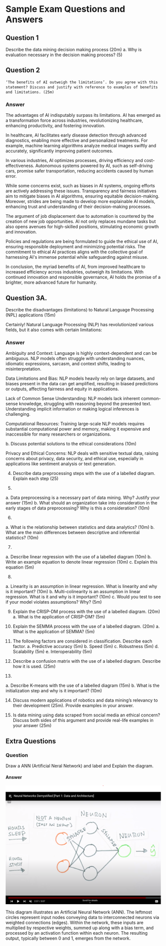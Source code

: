 # Sample Exam Questions and Answers


## Question 1
Describe the data mining decision making process (20m)
a.	Why is evaluation necessary in the decision making process? (5)

## Question 2
	‘The benefits of AI outweigh the limitations’. Do you agree with this statement? Discuss and justify with reference to examples of benefits and limitations. (25m)

### Answer

The advantages of AI indisputably surpass its limitations. AI has emerged as a transformation force across industries, revolutionizing healthcare, enhancing productivity, and fostering innovation.

In healthcare, AI facilitates early disease detection through advanced diagnostics, enabling more effective and personalized treatments. For example, machine learning algorithms analyze medical images swiftly and accurately, significantly improving patient outcomes.

In various industries, AI optimizes processes, driving efficiency and cost-effectiveness. Autonomous systems powered by AI, such as self-driving cars, promise safer transportation, reducing accidents caused by human error.

While some concerns exist, such as biases in AI systems, ongoing efforts are actively addressing these issues. Transparency and fairness initiatives aim to mitigate biases in AI algorithms, ensuring equitable decision-making. Moreover, strides are being made to develop more explainable AI models, enhancing trust and understanding of their decision-making processes.

The argument of job displacement due to automation is countered by the creation of new job opportunities. AI not only replaces mundane tasks but also opens avenues for high-skilled positions, stimulating economic growth and innovation.

Policies and regulations are being formulated to guide the ethical use of AI, ensuring responsible deployment and minimizing potential risks. The commitment to ethical AI practices aligns with the collective goal of harnessing AI's immense potential while safeguarding against misuse.

In conclusion, the myriad benefits of AI, from improved healthcare to increased efficiency across industries, outweigh its limitations. With continued innovation and responsible governance, AI holds the promise of a brighter, more advanced future for humanity.

## Question 3A. 

Describe the disadvantages (limitations) to Natural Language Processing (NPL) applications (15m)

Certainly! Natural Language Processing (NLP) has revolutionized various fields, but it also comes with certain limitations:


### Answer

Ambiguity and Context: Language is highly context-dependent and can be ambiguous. NLP models often struggle with understanding nuances, idiomatic expressions, sarcasm, and context shifts, leading to misinterpretation.

Data Limitations and Bias: NLP models heavily rely on large datasets, and biases present in the data can get amplified, resulting in biased predictions or outputs, affecting fairness and equity in applications.

Lack of Common Sense Understanding: NLP models lack inherent common-sense knowledge, struggling with reasoning beyond the presented text. Understanding implicit information or making logical inferences is challenging.

Computational Resources: Training large-scale NLP models requires substantial computational power and memory, making it expensive and inaccessible for many researchers or organizations.

b.	Discuss potential solutions to the ethical considerations (10m)

Privacy and Ethical Concerns: NLP deals with sensitive textual data, raising concerns about privacy, data security, and ethical use, especially in applications like sentiment analysis or text generation.



4.	Describe data preprocessing steps with the use of a labelled diagram. Explain each step (25)

5.	
a.	Data preprocessing is a necessary part of data mining. Why? Justify your answer (15m)
b.	What should an organization take into consideration in the early stages of data preprocessing? Why is this a consideration? (10m)

6.	
a.	What is the relationship between statistics and data analytics? (10m)
b.	What are the main differences between descriptive and inferential statistics? (10m)

7.	
a.	Describe linear regression with the use of a labelled diagram (10m)
b.	Write an example equation to denote linear regression (10m)
c.	Explain this equation (5m)

8.	
a.	Linearity is an assumption in linear regression. What is linearity and why is it important? (10m)
b.	Multi-colinearity is an assumption in linear regression. What is it and why is it important? (10m)
c.	Would you test to see if your model violates assumptions? Why? (5m)

9.	Explain the CRISP-DM process with the use of a labelled diagram. (20m)
a.	What is the application of CRISP-DM? (5m)

10.	Explain the SEMMA process with the use of a labelled diagram. (20m)
a.	What is the application of SEMMA? (5m)






11.	The following factors are considered in classification. Describe each factor.
a.	Predictive accuracy (5m)
b.	Speed (5m)
c.	Robustness (5m)
d.	Scalability (5m)
e.	Interoperability (5m)

12.	Describe a confusion matrix with the use of a labelled diagram. Describe how it is used. (25m)

13.	
a.	Describe K-means with the use of a labelled diagram (15m)
b.	What is the initialization step and why is it important? (10m)

14.	Discuss modern applications of robotics and data mining’s relevancy to their development (25m). Provide examples in your answer.

15.	Is data mining using data scraped from social media an ethical concern? Discuss both sides of this argument and provide real-life examples in your answer (25m)

## Extra Questions

### Question
Draw a ANN (Artificial Neral Network) and label and Explain the diagram.

#### Answer

![ann diagram](ann-diagram.png)

This diagram illustrates an Artificial Neural Network (ANN). The leftmost circles represent input nodes conveying data to interconnected neurons via weighted connections (edges). Within the network, these inputs are multiplied by respective weights, summed up along with a bias term, and processed by an activation function within each neuron. The resulting output, typically between 0 and 1, emerges from the network.